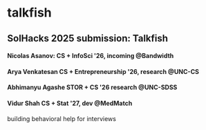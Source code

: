 # talkfish

## SolHacks 2025 submission: Talkfish

#### Nicolas Asanov: CS + InfoSci '26, incoming @Bandwidth

#### Arya Venkatesan CS + Entrepreneurship '26, research @UNC-CS

#### Abhimanyu Agashe STOR + CS '26 research @UNC-SDSS

#### Vidur Shah CS + Stat '27, dev @MedMatch

building behavioral help for interviews


